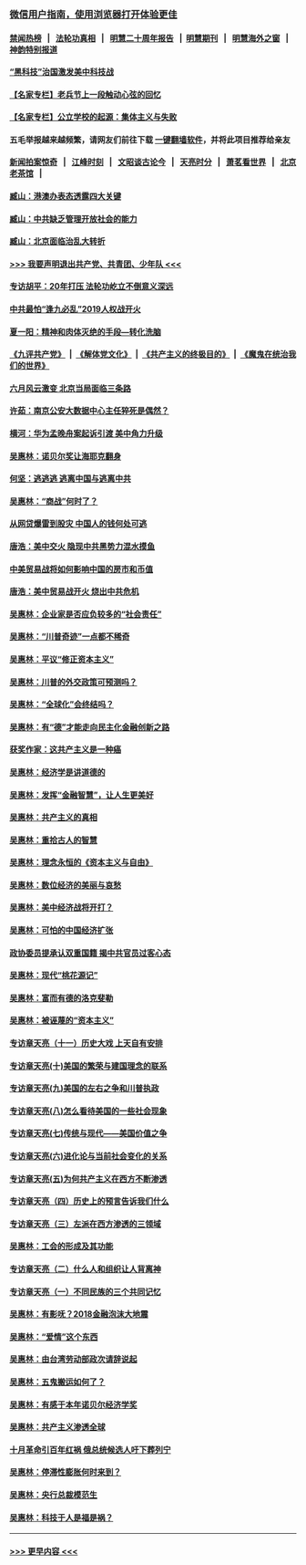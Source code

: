 ### [微信用户指南，使用浏览器打开体验更佳](https://github.com/gfw-breaker/banned-news1/blob/master/indexes/wechat-guide.md?t=0)
#### [禁闻热榜](热点新闻.md?t=0)  &nbsp;&nbsp;|&nbsp;&nbsp; [法轮功真相](https://github.com/gfw-breaker/truth/blob/master/README.md?t=0) &nbsp;&nbsp;|&nbsp;&nbsp; [明慧二十周年报告](https://github.com/gfw-breaker/mh-reports/blob/master/README.md?t=0) &nbsp;&nbsp;|&nbsp;&nbsp;[明慧期刊](https://github.com/gfw-breaker/mh-qikan) &nbsp;&nbsp;|&nbsp;&nbsp; [明慧海外之窗](https://github.com/gfw-breaker/mh-news/blob/master/README.md?t=0) &nbsp;&nbsp;|&nbsp;&nbsp; [神韵特别报道](https://github.com/gfw-breaker/mh-news/blob/master/shenyun.md?t=0)
#### [“黑科技”治国激发美中科技战](../pages/nsc423/n11638056.md?t=02080544) 
#### [【名家专栏】老兵节上一段触动心弦的回忆](../pages/nsc423/n11646016.md?t=02080544) 
#### [【名家专栏】公立学校的起源：集体主义与失败](../pages/nsc423/n11601833.md?t=02080544) 
#### 五毛举报越来越频繁，请网友们前往下载 [一键翻墙软件](https://github.com/gfw-breaker/ssr-accounts)，并将此项目推荐给亲友
#### [新闻拍案惊奇](https://github.com/gfw-breaker/banned-news1/blob/master/pages/link4.md) &nbsp;&nbsp;|&nbsp;&nbsp; [江峰时刻](https://github.com/gfw-breaker/banned-news1/blob/master/pages/link4.md) &nbsp;&nbsp;|&nbsp;&nbsp; [文昭谈古论今](https://github.com/gfw-breaker/banned-news1/blob/master/pages/link4.md) &nbsp;&nbsp;|&nbsp;&nbsp; [天亮时分](https://github.com/gfw-breaker/banned-news1/blob/master/pages/link4.md) &nbsp;&nbsp;|&nbsp;&nbsp; [萧茗看世界](https://github.com/gfw-breaker/banned-news1/blob/master/pages/link4.md) &nbsp;&nbsp;|&nbsp;&nbsp; [北京老茶馆](https://github.com/gfw-breaker/banned-news1/blob/master/pages/link4.md) &nbsp;&nbsp;|&nbsp;&nbsp; 
#### [臧山：港澳办表态透露四大关键](../pages/nsc423/n11421628.md?t=02080544) 
#### [臧山：中共缺乏管理开放社会的能力](../pages/nsc423/n11407457.md?t=02080544) 
#### [臧山：北京面临治乱大转折](../pages/nsc423/n11406895.md?t=02080544) 
#### [>>> 我要声明退出共产党、共青团、少年队 <<<](https://github.com/begood0513/goodnews/blob/master/quit/letter.md) 
#### [专访胡平：20年打压 法轮功屹立不倒意义深远](../pages/nsc423/n11398800.md?t=02080544) 
#### [中共最怕“逢九必乱”2019人权战开火](../pages/nsc423/n11385248.md?t=02080544) 
#### [夏一阳：精神和肉体灭绝的手段—转化洗脑](../pages/nsc423/n11368250.md?t=02080544) 
#### [《九评共产党》](https://github.com/begood0513/9ping.md/blob/master/README.md) &nbsp;|&nbsp; [《解体党文化》](../../../../jtdwh.md/blob/master/README.md)  &nbsp;|&nbsp; [《共产主义的终极目的》](../../../../gczydzjmd.md/blob/master/README.md) &nbsp;|&nbsp; [《魔鬼在统治我们的世界》](../../../../mgztzwmdsj.md/blob/master/README.md) 
#### [六月风云激变 北京当局面临三条路](../pages/nsc423/n11313668.md?t=02080544) 
#### [许茹：南京公安大数据中心主任猝死是偶然？](../pages/nsc423/n11064744.md?t=02080544) 
#### [横河：华为孟晚舟案起诉引渡 美中角力升级](../pages/nsc423/n11027230.md?t=02080544) 
#### [吴惠林：诺贝尔奖让海耶克翻身](../pages/nsc423/n10890049.md?t=02080544) 
#### [何坚：逃逃逃 逃离中国与逃离中共](../pages/nsc423/n10592891.md?t=02080544) 
#### [吴惠林：“商战”何时了？](../pages/nsc423/n10573558.md?t=02080544) 
#### [从网贷爆雷到股灾 中国人的钱何处可逃](../pages/nsc423/n10572800.md?t=02080544) 
#### [唐浩：美中交火 隐现中共黑势力混水摸鱼](../pages/nsc423/n10544040.md?t=02080544) 
#### [中美贸易战将如何影响中国的房市和币值](../pages/nsc423/n10543697.md?t=02080544) 
#### [唐浩：美中贸易战开火 烧出中共危机](../pages/nsc423/n10540126.md?t=02080544) 
#### [吴惠林：企业家是否应负较多的“社会责任”](../pages/nsc423/n10535022.md?t=02080544) 
#### [吴惠林：“川普奇迹”一点都不稀奇](../pages/nsc423/n10512808.md?t=02080544) 
#### [吴惠林：平议“修正资本主义”](../pages/nsc423/n10495724.md?t=02080544) 
#### [吴惠林：川普的外交政策可预测吗？](../pages/nsc423/n10462387.md?t=02080544) 
#### [吴惠林：“全球化”会终结吗？](../pages/nsc423/n10452838.md?t=02080544) 
#### [吴惠林：有“德”才能走向民主化金融创新之路](../pages/nsc423/n10432292.md?t=02080544) 
#### [获奖作家：这共产主义是一种癌](../pages/nsc423/n10431541.md?t=02080544) 
#### [吴惠林：经济学是讲道德的](../pages/nsc423/n10398014.md?t=02080544) 
#### [吴惠林：发挥“金融智慧”，让人生更美好](../pages/nsc423/n10375019.md?t=02080544) 
#### [吴惠林：共产主义的真相](../pages/nsc423/n10351394.md?t=02080544) 
#### [吴惠林：重拾古人的智慧](../pages/nsc423/n10337691.md?t=02080544) 
#### [吴惠林：理念永恒的《资本主义与自由》](../pages/nsc423/n10316274.md?t=02080544) 
#### [吴惠林：数位经济的美丽与哀愁](../pages/nsc423/n10292946.md?t=02080544) 
#### [吴惠林：美中经济战将开打？](../pages/nsc423/n10258825.md?t=02080544) 
#### [吴惠林：可怕的中国经济扩张](../pages/nsc423/n10219147.md?t=02080544) 
#### [政协委员提承认双重国籍 揭中共官员过客心态](../pages/nsc423/n10208809.md?t=02080544) 
#### [吴惠林：现代“桃花源记”](../pages/nsc423/n10185234.md?t=02080544) 
#### [吴惠林：富而有德的洛克斐勒](../pages/nsc423/n10142264.md?t=02080544) 
#### [吴惠林：被诬蔑的“资本主义”](../pages/nsc423/n10124816.md?t=02080544) 
#### [专访章天亮（十一）历史大戏 上天自有安排](../pages/nsc423/n10094905.md?t=02080544) 
#### [专访章天亮(十)美国的繁荣与建国理念的联系](../pages/nsc423/n10094899.md?t=02080544) 
#### [专访章天亮(九)美国的左右之争和川普执政](../pages/nsc423/n10094889.md?t=02080544) 
#### [专访章天亮(八)怎么看待美国的一些社会现象](../pages/nsc423/n10094857.md?t=02080544) 
#### [专访章天亮(七)传统与现代——美国价值之争](../pages/nsc423/n10093140.md?t=02080544) 
#### [专访章天亮(六)进化论与当前社会变化的关系](../pages/nsc423/n10092036.md?t=02080544) 
#### [专访章天亮(五)为何共产主义在西方不断渗透](../pages/nsc423/n10083620.md?t=02080544) 
#### [专访章天亮（四）历史上的预言告诉我们什么](../pages/nsc423/n10083606.md?t=02080544) 
#### [专访章天亮（三）左派在西方渗透的三领域](../pages/nsc423/n10081115.md?t=02080544) 
#### [吴惠林：工会的形成及其功能](../pages/nsc423/n10080633.md?t=02080544) 
#### [专访章天亮（二）什么人和组织让人背离神](../pages/nsc423/n10076637.md?t=02080544) 
#### [专访章天亮（一）不同民族的三个共同记忆](../pages/nsc423/n10074188.md?t=02080544) 
#### [吴惠林：有影呒？2018金融泡沫大地震](../pages/nsc423/n10040534.md?t=02080544) 
#### [吴惠林：“爱情”这个东西](../pages/nsc423/n10019423.md?t=02080544) 
#### [吴惠林：由台湾劳动部政次请辞说起](../pages/nsc423/n9979679.md?t=02080544) 
#### [吴惠林：五鬼搬运如何了？](../pages/nsc423/n9925338.md?t=02080544) 
#### [吴惠林：有感于本年诺贝尔经济学奖](../pages/nsc423/n9871883.md?t=02080544) 
#### [吴惠林：共产主义渗透全球](../pages/nsc423/n9812748.md?t=02080544) 
#### [十月革命引百年红祸 俄总统候选人吁下葬列宁](../pages/nsc423/n9810182.md?t=02080544) 
#### [吴惠林：停滞性膨胀何时来到？](../pages/nsc423/n9764136.md?t=02080544) 
#### [吴惠林：央行总裁模范生](../pages/nsc423/n9728134.md?t=02080544) 
#### [吴惠林：科技于人是福是祸？](../pages/nsc423/n9672982.md?t=02080544) 

----
#### [ >>> 更早内容 <<< ](../indexes/nsc423-earlier.md)
